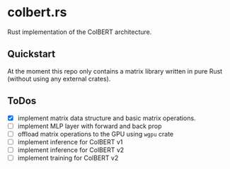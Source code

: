 # colbert.rs
Rust implementation of the ColBERT architecture.

## Quickstart
At the moment this repo only contains a matrix library written in pure Rust (without using any external crates).

## ToDos
- [x] implement matrix data structure and basic matrix operations.
- [ ] implement MLP layer with forward and back prop
- [ ] offload matrix operations to the GPU using `wgpu` crate
- [ ] implement inference for ColBERT v1
- [ ] implement inference for ColBERT v2
- [ ] implement training for ColBERT v2
